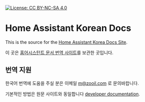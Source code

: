 [![License: CC BY-NC-SA 4.0](https://img.shields.io/badge/License-CC%20BY--NC--SA%204.0-lightgrey.svg)](https://creativecommons.org/licenses/by-nc-sa/4.0/)

# Home Assistant Korean Docs

This is the source for the [Home Assistant Korea Docs Site](https://hakorea.github.io).

이 곳은 [홈어시스턴트 문서 번역 사이트](https://hakorea.github.io)를 보관한 곳입니다.

## 번역 지원

한국어 번역에 도움을 주실 분은 이메일 m@zooil.com 로 문의바랍니다.

기본적인 방법은 원문 사이트와 동일합니다 [developer documentation](https://developers.home-assistant.io/docs/documentation_index.html).

